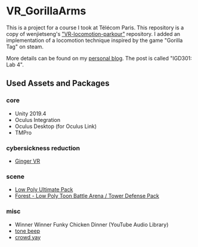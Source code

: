 # VR_GorillaArms

This is a project for a course I took at Télécom Paris. This repository is a copy of wenjietseng's ["VR-locomotion-parkour"](https://github.com/wenjietseng/VR-locomotion-parkour) repository. I added an implementation of a locomotion technique inspired by the game "Gorilla Tag" on steam.
 
More details can be found on my [personal blog](https://yassinemankai.netlify.app/). The post is called "IGD301: Lab 4".

## Used Assets and Packages
### core
- Unity 2019.4
- Oculus Integration
- Oculus Desktop (for Oculus Link)
- TMPro
### cybersickness reduction
- [Ginger VR](https://github.com/angsamuel/GingerVR)
### scene
- [Low Poly Ultimate Pack](https://assetstore.unity.com/packages/3d/props/low-poly-ultimate-pack-54733)
- [Forest - Low Poly Toon Battle Arena / Tower Defense Pack](https://assetstore.unity.com/packages/3d/environments/forest-low-poly-toon-battle-arena-tower-defense-pack-100080)
### misc
- Winner Winner Funky Chicken Dinner (YouTube Audio Library)
- [tone beep](https://freesound.org/people/pan14/sounds/263133/)
- [crowd yay](https://freesound.org/people/mlteenie/sounds/169233/)
